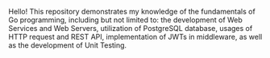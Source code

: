 Hello! This repository demonstrates my knowledge of the fundamentals of Go programming, including but not limited to: the development of Web Services and Web Servers, utilization of PostgreSQL database, usages of HTTP request and REST API, implementation of JWTs in middleware, as well as the development of Unit Testing.
